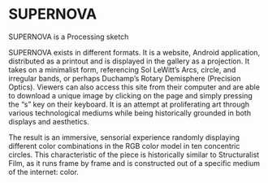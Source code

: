 # SUPERNOVA
SUPERNOVA is a Processing sketch

SUPERNOVA exists in different formats. It is a website, Android application, distributed as a printout 
and is displayed in the gallery as a projection. It takes on a minimalist form, referencing 
Sol LeWitt’s Arcs, circle, and irregular bands, or perhaps Duchamp’s Rotary Demisphere (Precision Optics). 
Viewers can also access this site from their computer and are able to download a unique image by clicking 
on the page and simply pressing the “s” key on their keyboard. It is an attempt at proliferating art 
through various technological mediums while being historically grounded in both displays and aesthetics. 

The result is an immersive, sensorial experience randomly displaying different color combinations in the 
RGB color model in ten concentric circles. This characteristic of the piece is historically similar to 
Structuralist Film, as it runs frame by frame and is constructed out of a specific medium of the internet: color.
